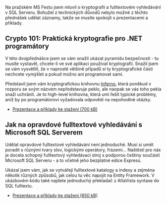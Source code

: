 <!-- dcterms:identifier = aspnetcz#5452 -->
<!-- dcterms:title = Prezentace a příklady z mých přednášek na MS Festu -->
<!-- dcterms:abstract = Na pražském MS Festu jsem mluvil o kryptografii a fulltextovém vyhledávání v SQL Serveru. Nabízím vám prezentace a příklady ke stažení -->
<!-- np9:categoryId = 6 -->
<!-- x4w:category = Akce a události -->
<!-- np9:authorId = 1 -->
<!-- np9:authorEmail = michal.valasek@altairis.cz -->
<!-- dcterms:creator = Michal Altair Valášek -->
<!-- dcterms:created = 2016-11-27T18:02:21.357+01:00 -->
<!-- dcterms:dateAccepted = 2016-11-27T18:03:00+01:00 -->
<!-- x4w:pictureWidth = 150 -->
<!-- x4w:pictureHeight = 150 -->
<!-- x4w:pictureUrl = /perex-pictures/20161127-prezentace-a-priklady-z-mych-prednasek-na-ms-festu.jpg -->

Na pražském MS Festu jsem mluvil o kryptografii a fulltextovém vyhledávání v SQL Serveru. Bohužel z technických důvodů nebylo možné z těchto přednášek udělat záznamy, takže se musíte spokojit s prezentacemi a příklady.

## Crypto 101: Praktická kryptografie pro .NET programátory

V této dvojpřednášce jsem se vám snažil ukázat pyramidu bezpečnosti - tu musíte vystavět, chcete-li ve své aplikaci používat kryptografii. Snažil jsem se vám vysvětlit, že v naprosté většině případů si ty kryptografické části nechcete vymýšlet a pokud možno ani programovat sami. 

Představil jsem vám kryptografickou knihovnu [Inferno](http://www.securitydriven.net/inferno), která poněkud v rozporu se svým názvem nepředstavuje peklo, ale naopak se vás toho pekla snaží uchránit. Je to high-level knihovna, která umí řešit typické problémy, aniž by po programátorovi vyžadovala odpovědi na nepohodlné otázky.

*   [Prezentace a příklady ke stažení (700 kB)](http://www.cdn.altairis.cz/Prednasky/20161127-MSFest-Crypto101.7z) 

## Jak na opravdové fulltextové vyhledávání s Microsoft SQL Serverem

Udělat opravdové fulltextové vyhledávání není jednoduché. Musí si umět poradit s různými tvary slov, logickými operátory, frázemi... Naštěstí pro nás je docela schopný fulltextový vyhledávací stroj s podporou češtiny součástí Microsoft SQL Serveru - a to včetně jeho bezplatné edice Express.

Ukázal jsem vám, jak se vytvářejí fulltextové katalogy a indexy a zejména několik různých způsobů, jak celou tu věc napojit na Entity Framework. V ukázkovém kódu také najdete jednoduchý překladač z AltaVista syntaxe do SQL fulltextu.

*   [Prezentace a příklady ke stažení (650 kB)](http://www.cdn.altairis.cz/Prednasky/20161127-MSFest-SqlFulltext.7z)